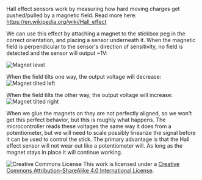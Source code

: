Hall effect sensors work by measuring how hard moving charges get pushed/pulled by a magnetic field. Read more here: https://en.wikipedia.org/wiki/Hall_effect

We can use this effect by attaching a magnet to the stickbox peg in the correct orientation, and placing a sensor underneath it. When the magnetic field is perpendicular to the sensor's direction of sensitivity, no field is detected and the sensor will output ~1V:

![Magnet level](/General_Info/Hall_Effect_Sensors_Images/level_magnet.png)

When the field tilts one way, the output voltage will decrease:
![Magnet tilted left](/General_Info/Hall_Effect_Sensors_Images/left_magnet.png)

When the field tilts the other way, the output voltage will increase:
![Magnet tilted right](/General_Info/Hall_Effect_Sensors_Images/right_magnet.png)

When we glue the magnets on they are not perfectly aligned, so we won't get this perfect behavior, but this is roughly what happens. The microcontroller reads these voltages the same way it does from a potentiometer, but we will need to scale possibly linearize the signal before it can be used to control the stick. The primary advantage is that the Hall effect sensor will not wear out like a potentiometer will. As long as the magnet stays in place it will continue working.

![Creative Commons License](https://i.creativecommons.org/l/by-sa/4.0/88x31.png)
This work is licensed under a [Creative Commons Attribution-ShareAlike 4.0 International License](http://creativecommons.org/licenses/by-sa/4.0/).
